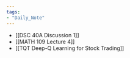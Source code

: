 ```yaml
---
tags:
- "Daily_Note"
---
```


- [[DSC 40A Discussion 1]]
- [[MATH 109 Lecture 4]]
- [[TQT Deep-Q Learning for Stock Trading]]

